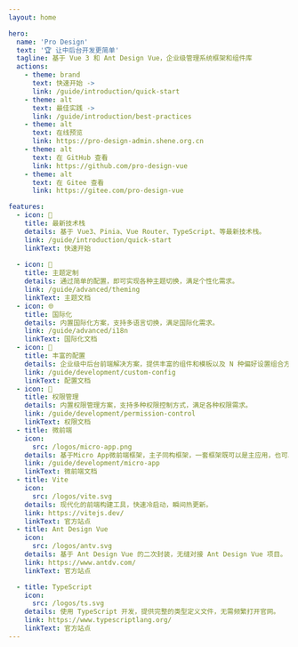 ```yaml
---
layout: home

hero:
  name: 'Pro Design'
  text: '🏆 让中后台开发更简单'
  tagline: 基于 Vue 3 和 Ant Design Vue，企业级管理系统框架和组件库
  actions:
    - theme: brand
      text: 快速开始 ->
      link: /guide/introduction/quick-start
    - theme: alt
      text: 最佳实践 ->
      link: /guide/introduction/best-practices
    - theme: alt
      text: 在线预览
      link: https://pro-design-admin.shene.org.cn
    - theme: alt
      text: 在 GitHub 查看
      link: https://github.com/pro-design-vue
    - theme: alt
      text: 在 Gitee 查看
      link: https://gitee.com/pro-design-vue

features:
  - icon: 🚀
    title: 最新技术栈
    details: 基于 Vue3、Pinia、Vue Router、TypeScript、等最新技术栈。
    link: /guide/introduction/quick-start
    linkText: 快速开始
 
  - icon: 🎨
    title: 主题定制
    details: 通过简单的配置，即可实现各种主题切换，满足个性化需求。
    link: /guide/advanced/theming
    linkText: 主题文档
  - icon: 🌐
    title: 国际化
    details: 内置国际化方案，支持多语言切换，满足国际化需求。
    link: /guide/advanced/i18n
    linkText: 国际化文档
  - icon: 🦄
    title: 丰富的配置
    details: 企业级中后台前端解决方案，提供丰富的组件和模板以及 N 种偏好设置组合方案。
    link: /guide/development/custom-config
    linkText: 配置文档
  - icon: 🔐
    title: 权限管理
    details: 内置权限管理方案，支持多种权限控制方式，满足各种权限需求。
    link: /guide/development/permission-control
    linkText: 权限文档
  - title: 微前端
    icon:
      src: /logos/micro-app.png
    details: 基于Micro App微前端框架，主子同构框架，一套框架既可以是主应用，也可以是子应用。
    link: /guide/development/micro-app
    linkText: 微前端文档
  - title: Vite
    icon:
      src: /logos/vite.svg
    details: 现代化的前端构建工具，快速冷启动，瞬间热更新。
    link: https://vitejs.dev/
    linkText: 官方站点
  - title: Ant Design Vue
    icon:
      src: /logos/antv.svg
    details: 基于 Ant Design Vue 的二次封装，无缝对接 Ant Design Vue 项目。
    link: https://www.antdv.com/
    linkText: 官方站点

  - title: TypeScript
    icon:
      src: /logos/ts.svg
    details: 使用 TypeScript 开发，提供完整的类型定义文件，无需频繁打开官网。
    link: https://www.typescriptlang.org/
    linkText: 官方站点
---
```


<!-- <script setup>
import { VPTeamMembers } from 'vitepress/theme'

const members = [
  {
    avatar: 'https://www.github.com/yyx990803.png',
    name: 'Shen',
    title: '创建人',
    links: [
      { icon: 'github', link: 'https://github.com/xh-shen' },
    ]
  },
]
</script>

<VPTeamMembers size="small" :members /> -->
